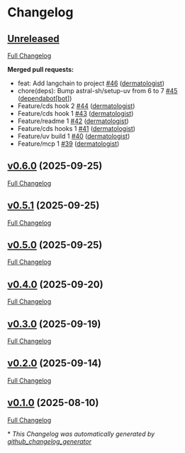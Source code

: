 # Changelog

## [Unreleased](https://github.com/dermatologist/dhti-elixir-base/tree/HEAD)

[Full Changelog](https://github.com/dermatologist/dhti-elixir-base/compare/v0.6.0...HEAD)

**Merged pull requests:**

- feat: Add langchain to project [\#46](https://github.com/dermatologist/dhti-elixir-base/pull/46) ([dermatologist](https://github.com/dermatologist))
- chore\(deps\): Bump astral-sh/setup-uv from 6 to 7 [\#45](https://github.com/dermatologist/dhti-elixir-base/pull/45) ([dependabot[bot]](https://github.com/apps/dependabot))
- Feature/cds hook 2 [\#44](https://github.com/dermatologist/dhti-elixir-base/pull/44) ([dermatologist](https://github.com/dermatologist))
- Feature/cds hook 1 [\#43](https://github.com/dermatologist/dhti-elixir-base/pull/43) ([dermatologist](https://github.com/dermatologist))
- Feature/readme 1 [\#42](https://github.com/dermatologist/dhti-elixir-base/pull/42) ([dermatologist](https://github.com/dermatologist))
- Feature/cds hooks 1 [\#41](https://github.com/dermatologist/dhti-elixir-base/pull/41) ([dermatologist](https://github.com/dermatologist))
- Feature/uv build 1 [\#40](https://github.com/dermatologist/dhti-elixir-base/pull/40) ([dermatologist](https://github.com/dermatologist))
- Feature/mcp 1 [\#39](https://github.com/dermatologist/dhti-elixir-base/pull/39) ([dermatologist](https://github.com/dermatologist))

## [v0.6.0](https://github.com/dermatologist/dhti-elixir-base/tree/v0.6.0) (2025-09-25)

[Full Changelog](https://github.com/dermatologist/dhti-elixir-base/compare/v0.5.1...v0.6.0)

## [v0.5.1](https://github.com/dermatologist/dhti-elixir-base/tree/v0.5.1) (2025-09-25)

[Full Changelog](https://github.com/dermatologist/dhti-elixir-base/compare/v0.5.0...v0.5.1)

## [v0.5.0](https://github.com/dermatologist/dhti-elixir-base/tree/v0.5.0) (2025-09-25)

[Full Changelog](https://github.com/dermatologist/dhti-elixir-base/compare/v0.4.0...v0.5.0)

## [v0.4.0](https://github.com/dermatologist/dhti-elixir-base/tree/v0.4.0) (2025-09-20)

[Full Changelog](https://github.com/dermatologist/dhti-elixir-base/compare/v0.3.0...v0.4.0)

## [v0.3.0](https://github.com/dermatologist/dhti-elixir-base/tree/v0.3.0) (2025-09-19)

[Full Changelog](https://github.com/dermatologist/dhti-elixir-base/compare/v0.2.0...v0.3.0)

## [v0.2.0](https://github.com/dermatologist/dhti-elixir-base/tree/v0.2.0) (2025-09-14)

[Full Changelog](https://github.com/dermatologist/dhti-elixir-base/compare/v0.1.0...v0.2.0)

## [v0.1.0](https://github.com/dermatologist/dhti-elixir-base/tree/v0.1.0) (2025-08-10)

[Full Changelog](https://github.com/dermatologist/dhti-elixir-base/compare/d517931ed8f51462438dab94a86806f10268fd05...v0.1.0)



\* *This Changelog was automatically generated by [github_changelog_generator](https://github.com/github-changelog-generator/github-changelog-generator)*
